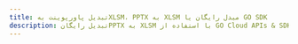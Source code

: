 ---title: تبدیل پاورپوینت بهXLSM، PPTX به XLSM مبدل رایگان یا GO SDKdescription: تبدیل رایگانPPTX به XLSM با استفاده از GO Cloud APIs & SDK. همچنین اسناد Microsoft PowerPoint را در Cloud ایجاد، ویرایش و رندر کنید.---